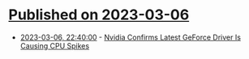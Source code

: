 # [Published on 2023-03-06](index.md)

* [2023-03-06, 22:40:00](https://tech.slashdot.org/story/23/03/06/2211257/nvidia-confirms-latest-geforce-driver-is-causing-cpu-spikes?utm_source=rss1.0mainlinkanon&utm_medium=feed) - [Nvidia Confirms Latest GeForce Driver Is Causing CPU Spikes](https://tech.slashdot.org/story/23/03/06/2211257/nvidia-confirms-latest-geforce-driver-is-causing-cpu-spikes?utm_source=rss1.0mainlinkanon&utm_medium=feed)
